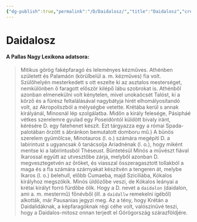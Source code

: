 ```yaml
---
{"dg-publish":true,"permalink":"/D/Daidalosz/","title":"Daidalosz","created":"2023-10-31T10:38","updated":"2024-10-25T16:57"}
---
```



# Daidalosz

#### A Pallas Nagy Lexikona adatsora:

> Mitikus görög faképfaragó és leleményes kézműves. Athénben született és Palamáón (körülbelül a. m. kézműves) fia volt. Szülőhelyén mesterkedett s ott eszelte ki az asztalos mesterséget, nemkülönben ő faragott először kilépő lábu szobrokat is. Athénből azonban elmenekülni volt kénytelen, mivel unokaöcsét Talóst, ki a körző és a fürész feltalálásával nagybátyja hirét elhomályosítandó volt, az Akropoliszból a mélységbe vetette. Krétába kerül s annak királyánál, Minosnál lép szolgálatba. Midőn a király felesége, Pásipháé vétkes szerelemre gyulad egy Poseidóntól küldött bivaly iránt, kérésére D. egy fatehenet készít. Ezt tárgyazza egy a római Spada-palotában őrzött s ábránkon bemutatott domboru mű.) A bünös szerelem gyümölcse, Minotauros (l. o.) számára megépíti D. a labirintust s ugyancsak ő tanácsolja Ariadnénak (l. o.), hogy miként mentse ki a labirintusból Théseust. Büntetésül Minós a művészt fiával Ikarossal együtt az utvesztőbe zárja, melyből azonban D. megvesztegetvén az őröket, és viasszal összeragasztott tollakból a maga és a fia számára szárnyakat készítvén a tengeren át, melybe Ikaros (l. o.) belehull, előbb Cumaeba, majd Sziciliába, Kókalos királyhoz megszökik. Minós üldözőbe veszi, de Kókalos leányai a krétai királyt forró fürdőbe ölik. Hogy a D. nevet a `daidalon` (daidalon, ami a. m. mestermű) főnévből (ill. a `daidallw` remekelni igéből) alkották, már Pausanias jegyzi meg. Az a tény, hogy Krétán a Daidalidáknak, a képfaragóknak régi céhe volt, valószinűvé teszi, hogy a Daidalos-mitosz onnan terjedt el Görögország szárazföldjére.  
